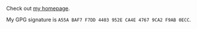 Check out [my homepage](https://hack3r.moe).

My GPG signature is `A55A BAF7 F7DD 4403 952E CA4E 4767 9CA2 F9AB 0ECC`.
